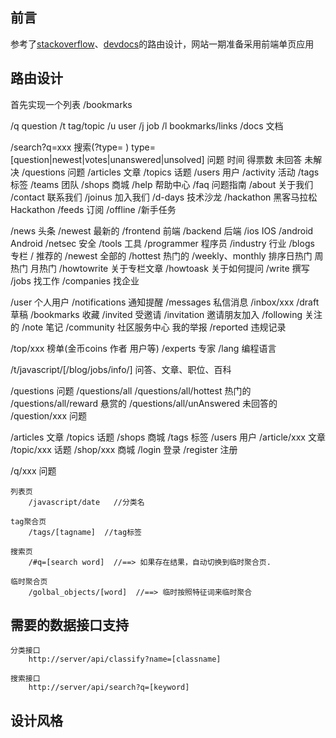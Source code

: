 ## 前言

参考了[stackoverflow](http://stackoverflow.com/)、[devdocs](http://devdocs.io/)的路由设计，网站一期准备采用前端单页应用

## 路由设计

首先实现一个列表 /bookmarks

/q question
/t tag/topic
/u user
/j job
/l bookmarks/links
/docs 文档
<!--/b badges 徽章-->
/search?q=xxx 搜索(?type= )
  type=[question|newest|votes|unanswered|unsolved]
  问题 时间 得票数 未回答 未解决
/questions 问题
/articles 文章
/topics 话题
/users 用户
/activity 活动
/tags 标签
/teams 团队
/shops 商城
/help 帮助中心
/faq 问题指南
/about 关于我们
/contact 联系我们
/joinus 加入我们
/d-days 技术沙龙
/hackathon 黑客马拉松 Hackathon
/feeds 订阅
/offline
/新手任务

/news 头条
  /newest 最新的
  /frontend 前端
  /backend 后端
  /ios IOS
  /android Android
  /netsec 安全
  /tools 工具
  /programmer 程序员
  /industry 行业
/blogs 专栏
  / 推荐的
  /newest 全部的
  /hottest 热门的
  /weekly、monthly 排序日热门 周热门 月热门
/howtowrite 关于专栏文章
/howtoask 关于如何提问
/write 撰写
/jobs 找工作
/companies 找企业

/user 个人用户
  /notifications 通知提醒
  /messages 私信消息
  /inbox/xxx
  /draft 草稿
  /bookmarks 收藏
  /invited 受邀请
  /invitation 邀请朋友加入
  /following 关注的
  /note 笔记
  /community 社区服务中心 我的举报
    /reported 违规记录

/top/xxx 榜单(金币coins 作者 用户等)
/experts 专家
/lang  编程语言

/t/javascript/[/blog/jobs/info/] 问答、文章、职位、百科

/questions 问题
/questions/all
/questions/all/hottest 热门的
/questions/all/reward  悬赏的
/questions/all/unAnswered  未回答的
/question/xxx 问题


/articles  文章
/topics 话题
/shops 商城
/tags 标签
/users 用户
/article/xxx  文章
/topic/xxx 话题
/shop/xxx 商城
/login    登录
/register 注册

/q/xxx 问题

	列表页
		/javascript/date   //分类名

	tag聚合页
		/tags/[tagname]  //tag标签

	搜索页
		/#q=[search word]  //==> 如果存在结果，自动切换到临时聚合页.

	临时聚合页
		/golbal_objects/[word]  //==> 临时按照特征词来临时聚合


## 需要的数据接口支持

	分类接口
		http://server/api/classify?name=[classname]

	搜索接口
		http://server/api/search?q=[keyword]


## 设计风格

